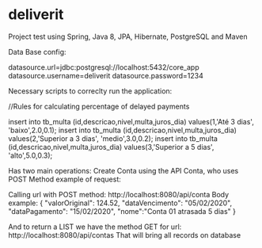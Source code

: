 # deliverit
Project test using Spring, Java 8, JPA, Hibernate, PostgreSQL and Maven

Data Base config:

datasource.url=jdbc:postgresql://localhost:5432/core_app
datasource.username=deliverit
datasource.password=1234

Necessary scripts to correclty run the application:

//Rules for calculating percentage of delayed payments

insert into tb_multa (id,descricao,nivel,multa,juros_dia) values(1,'Até 3 dias', 'baixo',2.0,0.1);
insert into tb_multa (id,descricao,nivel,multa,juros_dia) values(2,'Superior a 3 dias', 'medio',3.0,0.2);
insert into tb_multa (id,descricao,nivel,multa,juros_dia) values(3,'Superior a 5 dias', 'alto',5.0,0.3);


Has two main operations:
Create Conta using the API Conta, who uses POST Method example of request:

Calling url with POST method: http://localhost:8080/api/conta
Body example:
    {
        "valorOriginal": 124.52,
        "dataVencimento": "05/02/2020",
        "dataPagamento": "15/02/2020",
        "nome":"Conta 01 atrasada 5 dias"
    }
    
    
And to return a LIST we have the method GET for url: http://localhost:8080/api/contas
That will bring all records on database
